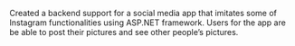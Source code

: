 Created a backend support for a social media app that imitates some of Instagram functionalities using ASP.NET framework. Users for the app are be able to post their pictures and see other people’s pictures.
